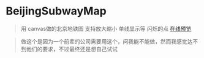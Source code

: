 # BeijingSubwayMap
> 用 canvas做的北京地铁图
> 支持放大缩小  单线显示等
> 闪烁的点
[在线预览](https://zhangyuxin777.github.io/BeijingSubwayMap/out/index.html)

>做这个是因为一个前辈的公司需要用这个，问我能不能做，然而我感觉达不到他们的要求，不过最终还是想自己试试
